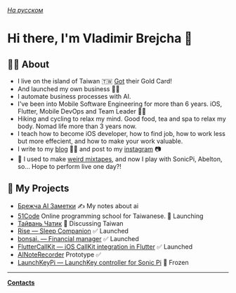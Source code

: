 *[На русском](README-RU.md)*

# Hi there, I'm Vladimir Brejcha 👋

## 🙋‍♂️ About

- I live on the island of Taiwan 🇹🇼 [Got](https://blog.vladimirbrejcha.com/taiwan-gold-card) their Gold Card! 
- And launched my own business 🤸‍♂️
- I automate business processes with AI.
- I've been into Mobile Software Engineering for more than 6 years. iOS, Flutter, Mobile DevOps and Team Leader 💪🏻
- Hiking and cycling to relax my mind. Good food, tea and spa to relax my body. Nomad life more than 3 years now.
- I teach how to become iOS developer, how to find job, how to work less but more effecient, and how to make your work valuable.
- I write to my [blog](https://blog.vladimirbrejcha.com) ✍🏻 and post to my [instagram](https://www.instagram.com/vladimirbrejcha0) 📷
- 🎹 I used to make [weird mixtapes](https://soundcloud.com/antisuicidalclub/mixtape-vol1), and now I play with SonicPi, Abelton, so... Hope to perform live one day?!

## 🚀 My Projects

- [Брежча AI Заметки](https://t.me/brejcha_ai) ✍️ My notes about ai
- [51Code](https://www.51code.tw) Online programming school for Taiwanese. 🚀 Launching
- [Тайвань Чатик](https://t.me/chat_taiwan) 💬 Discussing Taiwan
- [Rise — Sleep Companion](https://rise.vladimirbrejcha.com) ✅ Launched
- [bonsai. — Financial manager](https://github.com/appbonsai) ✅ Launched
- [FlutterCallKit — iOS CallKit integration in Flutter](https://github.com/voximplant/flutter_callkit) ✅ Launched
- [AINoteRecorder](https://apps.apple.com/us/app/ai-note-recorder/id6449199489) Prototype ✅
- [LaunchKeyPi — LaunchKey controller for Sonic Pi](https://github.com/VladimirBrejcha/LaunchkeyPi) 🛑 Frozen

---

**[Contacts](https://vladimirbrejcha.com)**
